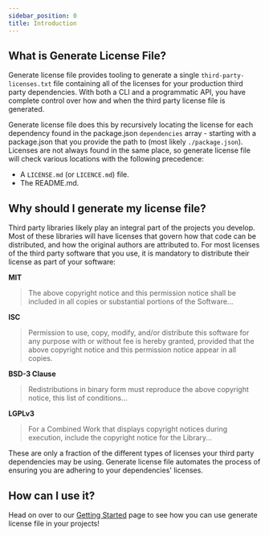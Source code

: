 ```yaml
---
sidebar_position: 0
title: Introduction
---
```


## What is Generate License File?

Generate license file provides tooling to generate a single `third-party-licenses.txt` file containing all of the licenses for your production third party dependencies. With both a CLI and a programmatic API, you have complete control over how and when the third party license file is generated.

Generate license file does this by recursively locating the license for each dependency found in the package.json `dependencies` array - starting with a package.json that you provide the path to (most likely `./package.json`). Licenses are not always found in the same place, so generate license file will check various locations with the following precedence:

- A `LICENSE.md` (or `LICENCE.md`) file.
- The README.md.

## Why should I generate my license file?

Third party libraries likely play an integral part of the projects you develop. Most of these libraries will have licenses that govern how that code can be distributed, and how the original authors are attributed to. For most licenses of the third party software that you use, it is mandatory to distribute their license as part of your software:

**MIT**

> The above copyright notice and this permission notice shall be included in all copies or substantial portions of the Software...

**ISC**

> Permission to use, copy, modify, and/or distribute this software for any purpose with or without fee is hereby granted, provided that the above copyright notice and this permission notice appear in all copies.

**BSD-3 Clause**

> Redistributions in binary form must reproduce the above copyright notice, this list of conditions...

**LGPLv3**

> For a Combined Work that displays copyright notices during execution, include the copyright notice for the Library...

These are only a fraction of the different types of licenses your third party dependencies may be using. Generate license file automates the process of ensuring you are adhering to your dependencies' licenses.

## How can I use it?

Head on over to our [Getting Started](./getting-started.md) page to see how you can use generate license file in your projects!
